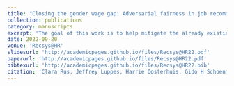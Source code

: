 ```yaml
---
title: "Closing the gender wage gap: Adversarial fairness in job recommendation"
collection: publications
category: manuscripts
excerpt: 'The goal of this work is to help mitigate the already existing gender wage gap by supplying unbiased job recommendations based on resumes from job seekers. We employ a generative adversarial network to remove gender bias from word2vec representations.'
date: 2022-09-20
venue: 'Recsys@HR'
slidesurl: 'http://academicpages.github.io/files/Recsys@HR22.pdf'
paperurl: 'http://academicpages.github.io/files/Recsys@HR22.pdf'
bibtexurl: 'http://academicpages.github.io/files/Recsys@HR22.bib'
citation: 'Clara Rus, Jeffrey Luppes, Harrie Oosterhuis, Gido H Schoenmacker'
---
```


